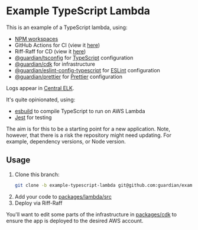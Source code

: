 # Example TypeScript Lambda
This is an example of a TypeScript lambda, using:
- [NPM workspaces](https://docs.npmjs.com/cli/v7/using-npm/workspaces)
- GitHub Actions for CI (view it [here](https://github.com/guardian/examples/actions?query=branch%3Aexample-typescript-lambda))
- Riff-Raff for CD (view it [here](https://riffraff.gutools.co.uk/deployment/history?projectName=playground%3A%3Aexample-typescript-lambda&page=1))
- [@guardian/tsconfig](https://github.com/guardian/csnx/tree/main/libs/%40guardian/tsconfig) for [TypeScript](https://www.typescriptlang.org/) configuration
- [@guardian/cdk](https://github.com/guardian/cdk) for infrastructure
- [@guardian/eslint-config-typescript](https://github.com/guardian/csnx/tree/main/libs/%40guardian/eslint-config-typescript) for [ESLint](https://eslint.org/) configuration
- [@guardian/prettier](https://github.com/guardian/csnx/tree/main/libs/%40guardian/prettier) for [Prettier](https://prettier.io/) configuration

Logs appear in [Central ELK](https://logs.gutools.co.uk/goto/ea4e3010-5145-11ee-913c-1f0e93d001da).

It's quite opinionated, using:
- [esbuild](https://esbuild.github.io/) to compile TypeScript to run on AWS Lambda
- [Jest](https://jestjs.io/) for testing

The aim is for this to be a starting point for a new application.
Note, however, that there is a risk the repository might need updating.
For example, dependency versions, or Node version.

## Usage
1. Clone this branch:
   ```sh
   git clone -b example-typescript-lambda git@github.com:guardian/examples.git example-typescript-lambda
   ```
2. Add your code to [packages/lambda/src](packages/lambda/src)
3. Deploy via Riff-Raff

You'll want to edit some parts of the infrastructure in [packages/cdk](packages/cdk) 
to ensure the app is deployed to the desired AWS account.
